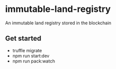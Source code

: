 # immutable-land-registry
An immutable land registry stored in the blockchain

## Get started
 * truffle migrate
 * npm run start:dev
 * npm run pack:watch
